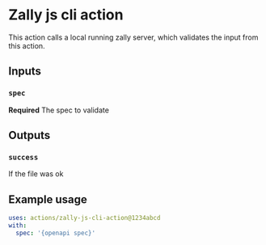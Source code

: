 # Zally js cli action

This action calls a local running zally server, which validates the input from this action.

## Inputs

### `spec`

**Required** The spec to validate

## Outputs

### `success`

If the file was ok

## Example usage

```yaml
uses: actions/zally-js-cli-action@1234abcd
with:
  spec: '{openapi spec}'
```